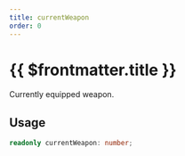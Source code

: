 ```yaml
---
title: currentWeapon
order: 0
---
```


# {{ $frontmatter.title }}

Currently equipped weapon.

## Usage

```ts
readonly currentWeapon: number;
```

